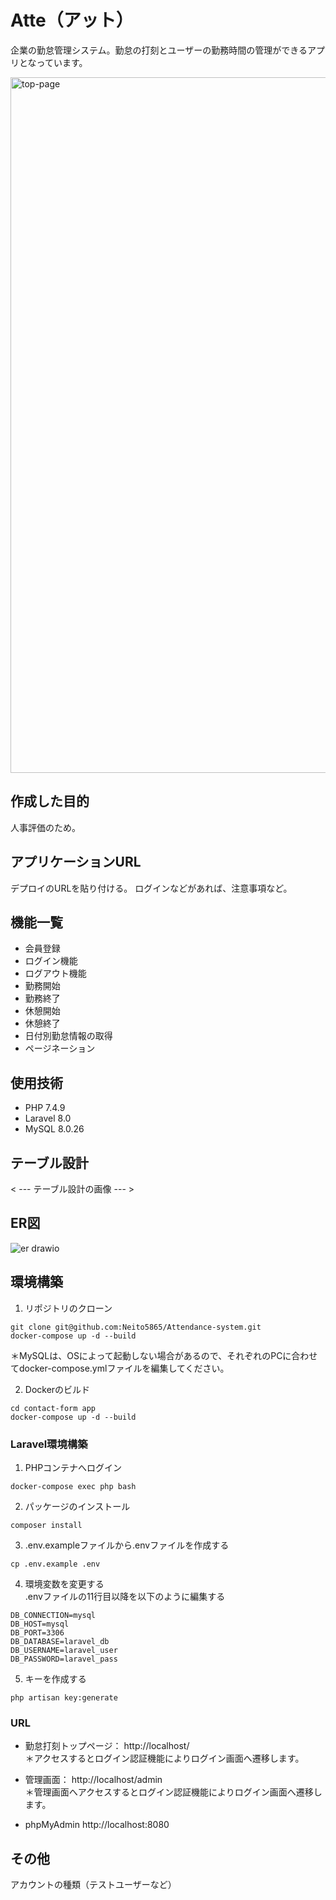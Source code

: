 # Atte（アット）
企業の勤怠管理システム。勤怠の打刻とユーザーの勤務時間の管理ができるアプリとなっています。

<img width="1113" alt="top-page" src="https://github.com/user-attachments/assets/4fff811d-88d2-42d8-9153-ba4b8692b554">

## 作成した目的
人事評価のため。

## アプリケーションURL
デプロイのURLを貼り付ける。
ログインなどがあれば、注意事項など。

## 機能一覧
- 会員登録
- ログイン機能
- ログアウト機能
- 勤務開始
- 勤務終了
- 休憩開始
- 休憩終了
- 日付別勤怠情報の取得
- ページネーション

## 使用技術
- PHP 7.4.9
- Laravel 8.0
- MySQL 8.0.26

## テーブル設計
< --- テーブル設計の画像 --- >

## ER図
![er drawio](https://github.com/user-attachments/assets/119c15a9-e7f2-4e48-a318-91026a0b0e87)

## 環境構築
1. リポジトリのクローン
```
git clone git@github.com:Neito5865/Attendance-system.git
docker-compose up -d --build
```
＊MySQLは、OSによって起動しない場合があるので、それぞれのPCに合わせてdocker-compose.ymlファイルを編集してください。

2. Dockerのビルド
```
cd contact-form app
docker-compose up -d --build
```

### Laravel環境構築
1. PHPコンテナへログイン
```
docker-compose exec php bash
```

2. パッケージのインストール
```
composer install
```

3. .env.exampleファイルから.envファイルを作成する
```
cp .env.example .env
```

4. 環境変数を変更する  
.envファイルの11行目以降を以下のように編集する
```
DB_CONNECTION=mysql
DB_HOST=mysql
DB_PORT=3306
DB_DATABASE=laravel_db
DB_USERNAME=laravel_user
DB_PASSWORD=laravel_pass
```

5. キーを作成する
```
php artisan key:generate
```

### URL
- 勤怠打刻トップページ： http://localhost/  
＊アクセスするとログイン認証機能によりログイン画面へ遷移します。

- 管理画面： http://localhost/admin  
＊管理画面へアクセスするとログイン認証機能によりログイン画面へ遷移します。

- phpMyAdmin
http://localhost:8080

## その他
アカウントの種類（テストユーザーなど）
